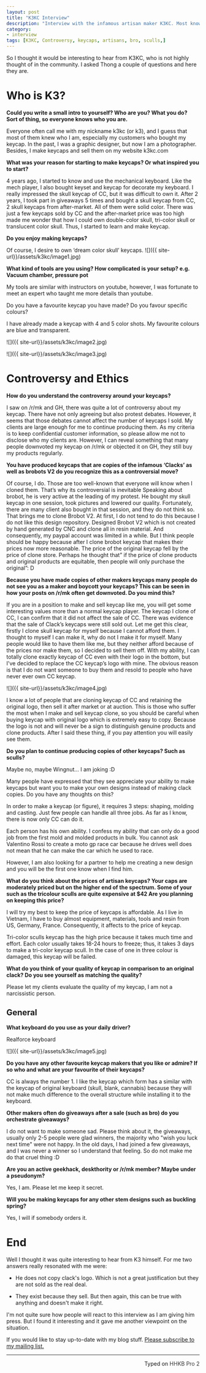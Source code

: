 ```yaml
---
layout: post
title: "K3KC Interview"
description: "Interview with the infamous artisan maker K3KC. Most known for creating copies of clack skulls."
category: 
- interview
tags: [K3KC, Controversy, keycaps, artisans, bro, sculls,]
---
```

So I thought it would be interesting to hear from K3KC, who is not highly thought of in the community. I asked Thong a couple of questions and here they are. 


# Who is K3?

**Could you write a small intro to yourself? Who are you? What you do? Sort of thing, so everyone knows who you are.**
 
Everyone often call me with my nickname k3kc (or k3), and I guess that most of them knew who I am, especially my customers who bought my keycap. In the past, I was a graphic designer, but now I am a photographer. Besides, I make keycaps and sell them on my website k3kc.com
 
**What was your reason for starting to make keycaps? Or what inspired you to start?**
 
4 years ago, I started to know and use the mechanical keyboard. Like the mech player, I also bought keyset and keycap for decorate my keyboard. I really impressed the skull keycap of CC, but it was difficult to own it. After 2 years, I took part in giveaways 5 times and bought a skull keycap from CC, 2 skull keycaps from after-market. All of them were solid color. There was just a few keycaps sold by CC and the after-market price was too high made me wonder that how I could own double-color skull, tri-color skull or translucent color skull. Thus, I started to learn and make keycap. 
 
**Do you enjoy making keycaps?**
 
Of course, I desire to own ‘dream color skull’ keycaps. 
![]({{ site-url}}/assets/k3kc/image1.jpg)
 
 
**What kind of tools are you using? How complicated is your setup? e.g. Vacuum chamber, pressure pot**
 
My tools are similar with instructors on youtube, however, I was fortunate to meet an expert who taught me more details than youtube.
 
 
Do you have a favourite keycap you have made? Do you favour specific colours?
 
I have already made a keycap with 4 and 5 color shots. My favourite colours are blue and transparent. 

![]({{ site-url}}/assets/k3kc/image2.jpg)

![]({{ site-url}}/assets/k3kc/image3.jpg)

 
# Controversy and Ethics

**How do you understand the controversy around your keycaps?**
 
I saw on /r/mk and GH, there was quite a lot of controversy about my keycap. There have not only agreeing but also protest debates. However, it seems that those debates cannot affect the number of keycaps I sold. My clients are large enough for me to continue producing them. As my criteria is to keep confidential customer information, so please allow me not to disclose who my clients are. However, I can reveal something that many people downvoted my keycap on /r/mk or objected it on GH, they still buy my products regularly.
 
 
**You have produced keycaps that are copies of the infamous ‘Clacks’ as well as brobots V2 do you recognize this as a controversial move?**
 
Of course, I do. Those are too well-known that everyone will know when I cloned them. That’s why its controversial is inevitable
Speaking about brobot, he is very active at the leading of my protest. He bought my skull keycap in one session, took pictures and lowered our quality. Fortunately, there are many client also bought in that session, and they do not think so.
That brings me to clone Brobot V2. At first, I do not tend to do this because I do not like this design repository. Designed Brobot V2 which is not created by hand generated by CNC and clone all in resin material. And consequently, my paypal account was limited in a while. But I think people should be happy because after I clone brobot keycap that makes their prices now more reasonable. The price of the original keycap fell by the price of clone store. Perhaps he thought that” if the price of clone products and original products are equitable, then people will only purchase the original”: D

 
**Because you have made copies of other makers keycaps many people do not see you as a maker and boycott your keycaps? This can be seen in how your posts on /r/mk often get downvoted. Do you mind this?**
 
If you are in a position to make and sell keycap like me, you will get some interesting values more than a normal keycap player.
The keycap I clone of CC, I can confirm that it did not affect the sale of CC. There was evidence that the sale of Clack’s keycaps were still sold out.
Let me get this clear, firstly I clone skull keycap for myself because I cannot afford them. I thought to myself I can make it, why do not I make it for myself. Many people would like to have them like me, but they neither afford because of the prices nor make them, so I decided to sell them off.
With my ability, I can totally clone exactly keycap of CC even with their logo in the bottom, but I've decided to replace the CC keycap’s logo with mine. The obvious reason is that I do not want someone to buy them and resold to people who have never ever own CC keycap.

![]({{ site-url}}/assets/k3kc/image4.jpg)



I know a lot of people that are cloning keycap of CC and retaining the original logo, then sell it after market or at auction. This is those who suffer the most when I make and sell keycap clone, so you should be careful when buying keycap with original logo which is extremely easy to copy. Because the logo is not and will never be a sign to distinguish genuine products and clone products. After I said these thing, if you pay attention you will easily see them.
 
**Do you plan to continue producing copies of other keycaps? Such as sculls?**
 
Maybe no, maybe Wingnut... I am joking :D
 
 
Many people have expressed that they see appreciate your ability to make keycaps but want you to make your own designs instead of making clack copies. Do you have any thoughts on this?
 
In order to make a keycap (or figure), it requires 3 steps: shaping, molding and casting. Just few people can handle all three jobs. As far as I know, there is now only CC can do it.

Each person has his own ability. I confess my ability that can only do a good job from the first mold and molded products in bulk. You cannot ask Valentino Rossi to create a moto gp race car because he drives well does not mean that he can make the car which he used to race.

However, I am also looking for a partner to help me creating a new design and you will be the first one know when I find him.
 
 
**What do you think about the prices of artisan keycaps? Your caps are moderately priced but on the higher end of the spectrum. Some of your such as the tricolour sculls are quite expensive at $42 Are you planning on keeping this price?**

I will try my best to keep the price of keycaps is affordable. As I live in Vietnam, I have to buy almost equipment, materials, tools and resin from US, Germany, France. Consequently, it affects to the price of keycap.
 
Tri-color sculls keycap has the high price because it takes much time and effort. Each color usually takes 18-24 hours to freeze; thus, it takes 3 days to make a tri-color keycap scull. In the case of one in three colour is damaged, this keycap will be failed.
  
**What do you think of your quality of keycap in comparison to an original clack? Do you see yourself as matching the quality?**
 
Please let my clients evaluate the quality of my keycap, I am not a narcissistic person.
 

## General
 
**What keyboard do you use as your daily driver?**
 
Realforce keyboard

![]({{ site-url}}/assets/k3kc/image5.jpg)

 
**Do you have any other favourite keycap makers that you like or admire? If so who and what are your favourite of their keycaps?**
 
CC is always the number 1. I like the keycap which form has a similar with the keycap of original keyboard (skull, blank, cannabis) because they will not make much difference to the overall structure while installing it to the keyboard. 
 
**Other makers often do giveaways after a sale (such as bro) do you orchestrate giveaways?**
 
I do not want to make someone sad.
Please think about it, the giveaways, usually only 2-5 people were glad winners, the majority who "wish you luck next time" were not happy. In the old days, I had joined a few giveaways, and I was never a winner so I understand that feeling.
So do not make me do that cruel thing :D
 
**Are you an active geekhack, deskthority or /r/mk member? Maybe under a pseudonym?**
 
Yes, I am. Please let me keep it secret.
 
 
**Will you be making keycaps for any other stem designs such as buckling spring?**
 
Yes, I will if somebody orders it.

# End
Well I thought it was quite interesting to hear from K3 himself. For me two answers really resonated with me were:

* He does not copy clack's logo. Which is not a great justification but they are not sold as the real deal.

* They exist because they sell. But then again, this can be true with anything and doesn't make it right.

I'm not quite sure how people will react to this interview as I am giving him press. But I found it interesting and it gave me another viewpoint on the situation.


If you would like to stay up-to-date with my blog stuff. [Please subscribe to my mailing list.](https://eepurl.com/bsc4wH)

---------------------------------
 <p style="text-align: right" title="Equipped with Hasu's alternative controller">Typed on <font color="#373737">HHKB Pro 2</font></p>

